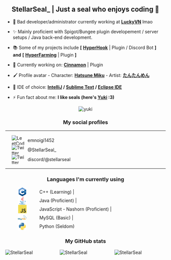 <h2 align="center">StellarSeal_ | Just a seal who enjoys coding 🐧</h2>

- 🔭 Bad developer/administrator currently working at **[LuckyVN](https://luckyvn.com)** lmao

- ✨ Mainly proficient with Spigot/Bungee plugin developement / server setups / Java back-end development.

- 📚 Some of my projects include **[** **[HyperHook](https://github.com/emnoigi1452/HyperHook)** | Plugin / Discord Bot **]** **and** **[** **[HyperFarming](https://github.com/emnoigi1452/HyperFarming)** | Plugin **]**

- 🔨 Currently working on: **[Cinnamon](https://github.com/emnoigi1452/Cinnamon)** | Plugin

- 🖌️ Profile avatar - Character: **[Hatsune Miku](https://en.wikipedia.org/wiki/Hatsune_Miku)** - Artist: **[たんたんめん](https://www.pixiv.net/en/users/188106)**

- 🚀 IDE of choice: **[IntelliJ](https://www.jetbrains.com/idea/) / [Sublime Text](https://www.sublimetext.com/) / [Eclipse IDE](https://eclipseide.org/)**

- ⚡ Fun fact about me: **I like seals (here's [Yuki](https://www.youtube.com/watch?v=xkABKc0QOaI) :3)**

<p align="center">
  <img src="https://th.bing.com/th/id/OIP.wSnxF-V55rms147724MAbAHaHa?rs=1&pid=ImgDetMai" alt="yuki" style="width: 30%;" />
</p>

<h3 align="center">My social profiles</h3>

---

<a href="https://www.leetcode.com/emnoigi1452" target="_blank" style="display: flex; align-items: center; text-decoration: none; margin: 0 20px;">
        <img src="https://raw.githubusercontent.com/rahuldkjain/github-profile-readme-generator/master/src/images/icons/Social/leet-code.svg" alt="LeetCode" height="30" width="40" style="margin-right: 10px;" />
        <span style="text-decoration: none; margin-right: 25px; display: inline-block;">emnoigi1452</span>
    </a>
    <a href="https://twitter.com/stellarseal_" target="_blank" style="display: flex; align-items: center; text-decoration: none; margin: 0 20px;">
        <img src="https://raw.githubusercontent.com/rahuldkjain/github-profile-readme-generator/master/src/images/icons/Social/twitter.svg" alt="Twitter" height="30" width="40" style="margin-right: 10px;" />
        <span style="text-decoration: none; margin-right: 25px; display: inline-block;">@StellarSeal_</span>
    </a>
    <a href="https://discordlookup.com/user/219432043354914817" target="_blank" style="display: flex; align-items: center; text-decoration: none; margin: 0 20px;">
        <img src="https://raw.githubusercontent.com/rahuldkjain/github-profile-readme-generator/master/src/images/icons/Social/discord.svg" alt="Twitter" height="30" width="40" style="margin-right: 10px;" />
        <span style="text-decoration: none; margin-right: 25px; display: inline-block;">discord/@stellarseal</span>
    </a>

---



<h3 align="center">Languages I'm currently using </h3>
<a href="https://www.w3schools.com/cpp/" target="_blank" rel="noreferrer" style="display: flex; align-items: center; text-decoration: none; margin-right: 40px; margin-left: 40px;">
    <img src="https://raw.githubusercontent.com/devicons/devicon/master/icons/cplusplus/cplusplus-original.svg" alt="cplusplus" width="27" height="27" />
    <span style="margin-left: 40px; display: inline-block;">C++ (Learning)  |</span>
</a>
<a href="https://www.java.com" target="_blank" rel="noreferrer" style="display: flex; align-items: center; text-decoration: none; margin-right: 40px; margin-left: 40px;">
    <img src="https://raw.githubusercontent.com/devicons/devicon/master/icons/java/java-original.svg" alt="java" width="27" height="27" />
    <span style="margin-left: 40px; display: inline-block;">Java (Proficient)  |</span>
</a>
<a href="https://github.com/openjdk/nashorn" target="_blank" rel="noreferrer" style="display: flex; align-items: center; text-decoration: none; margin-right: 40px; margin-left: 40px;">
    <img src="https://raw.githubusercontent.com/devicons/devicon/master/icons/javascript/javascript-original.svg" alt="javascript" width="27" height="27" />
    <span style="margin-left: 40px; display: inline-block;">JavaScript - Nashorn (Proficient)  |</span>
</a>
<a href="https://www.mysql.com/" target="_blank" rel="noreferrer" style="display: flex; align-items: center; text-decoration: none; margin-right: 40px; margin-left: 40px;">
    <img src="https://raw.githubusercontent.com/devicons/devicon/master/icons/mysql/mysql-original-wordmark.svg" alt="mysql" width="27" height="27" />
    <span style="margin-left: 40px; display: inline-block;">MySQL (Basic) |</span>
</a>
<a href="https://www.python.org" target="_blank" rel="noreferrer" style="display: flex; align-items: center; text-decoration: none; margin-left: 40px;">
    <img src="https://raw.githubusercontent.com/devicons/devicon/master/icons/python/python-original.svg" alt="python" width="27" height="27" />
    <span style="margin-left: 40px; display: inline-block;">Python (Seldom)</span>
</a>

<p></p>

<h3 align="center">My GitHub stats</h3>

<div style="display: flex; justify-content: space-between;">
  <img src="https://github-readme-stats.vercel.app/api/top-langs?username=StellarSeal&show_icons=true&locale=en&layout=compact&theme=tokyonight" alt="StellarSeal" style="width: 32%;" />

  <img src="https://github-readme-stats.vercel.app/api?username=StellarSeal&show_icons=true&locale=en&theme=tokyonight" alt="StellarSeal" style="width: 32%;" />

  <img src="https://github-readme-streak-stats.herokuapp.com/?user=StellarSeal&theme=tokyonight&hide_border=false" alt="StellarSeal" style="width: 32%;" />
</div>
